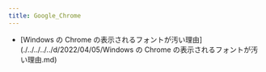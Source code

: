 ```yaml
---
title: Google_Chrome
---
```



- [Windows の Chrome の表示されるフォントが汚い理由](./../../../../d/2022/04/05/Windows の Chrome の表示されるフォントが汚い理由.md)




